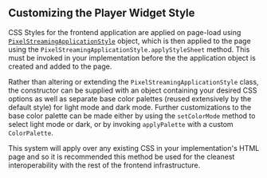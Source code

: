 ## Customizing the Player Widget Style

CSS Styles for the frontend application are applied on page-load using [`PixelStreamingApplicationStyle`](/Frontend/ui-library/src/Styles/PixelStreamingApplicationStyles.ts) object, which is then applied to the page using the `PixelStreamingApplicationStyle.applyStyleSheet` method. This must be invoked in your implementation before the the application object is created and added to the page.

Rather than altering or extending the `PixelStreamingApplicationStyle` class, the constructor can be supplied with an object containing your desired CSS options as well as separate base color palettes (reused extensively by the default style) for light mode and dark mode. Further customizations to the base color palette can be made either by using the `setColorMode` method to select light mode or dark, or by invoking `applyPalette` with a custom `ColorPalette`.

This system will apply over any existing CSS in your implementation's HTML page and so it is recommended this method be used for the cleanest interoperability with the rest of the frontend infrastructure.

